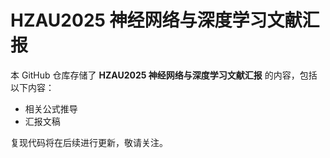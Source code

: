 # HZAU2025 神经网络与深度学习文献汇报

本 GitHub 仓库存储了 **HZAU2025 神经网络与深度学习文献汇报** 的内容，包括以下内容：

- 相关公式推导
- 汇报文稿

复现代码将在后续进行更新，敬请关注。